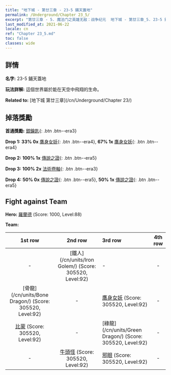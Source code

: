 ```yaml
---
title: "地下城 - 第廿三章 - 23-5 鋪天蓋地"
permalink: /Underground/Chapter 23_5/
excerpt: "第廿三章 - 5. 魔法门之英雄无敌：战争纪元  地下城 - 第廿三章_5. 23-5 鋪天蓋地"
last_modified_at: 2021-06-22
locale: cn
ref: "Chapter 23_5.md"
toc: false
classes: wide
---
```


## 詳情

 **名字:** 23-5 鋪天蓋地

 **玩法詳解:**       這個世界屬於能在天空中飛翔的生命。

 **Related to:** [地下城 第廿三章](/cn/Underground/Chapter 23/)

## 掉落獎勵

 **首通獎勵:** [銀鑰匙](/cn/Items/con_693/){: .btn .btn--era3}

 **Drop 1:** **33% 0x** [鷹身女妖](/cn/Items/unt_245/){: .btn .btn--era4}, **67% 1x** [鷹身女妖](/cn/Items/unt_245/){: .btn .btn--era4}

 **Drop 2:** **100% 1x** [傳說之證](/cn/Items/mat_88/){: .btn .btn--era5}

 **Drop 3:** **100% 2x** [法術卷軸](/cn/Items/con_694/){: .btn .btn--era3}

 **Drop 4:** **50% 0x** [傳說之證](/cn/Items/mat_81/){: .btn .btn--era5}, **50% 1x** [傳說之證](/cn/Items/mat_81/){: .btn .btn--era5}


## Fight against Team
 **Hero:** [羅蘭德](/cn/heroes/Roland/) (Score: 1000, Level:88)

 **Team:**


  | 1st row | 2nd row | 3rd row | 4th row |
  |:----:|:----:|:----|:----:|
  | - | [鐵人](/cn/units/Iron Golem/) (Score: 305520, Level:92)  | - | - |
  | [骨龍](/cn/units/Bone Dragon/) (Score: 305520, Level:92)  | - | [鷹身女妖](/cn/units/Harpy/) (Score: 305520, Level:92)  | - |
  | [比蒙](/cn/units/Behemoth/) (Score: 305520, Level:92)  | - | [綠龍](/cn/units/Green Dragon/) (Score: 305520, Level:92)  | - |
  | - | [牛頭怪](/cn/units/Minotaur/) (Score: 305520, Level:92)  | [邪眼](/cn/units/Beholder/) (Score: 305520, Level:92)  | - |


